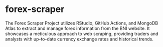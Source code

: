 # forex-scraper
The Forex Scraper Project utilizes RStudio, GitHub Actions, and MongoDB Atlas to extract and manage forex information from the BNI website. It showcases a meticulous approach to web scraping, providing traders and analysts with up-to-date currency exchange rates and historical trends.
